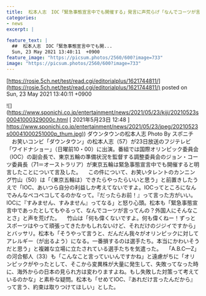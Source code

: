 ```yaml
---
title:  松本人志　IOC「緊急事態宣言中でも開催する」発言に声荒らげ「なんでコーツが言ってんの？」  
categories:
- news
excerpt: |
  
feature_text: |
  ##  松本人志　IOC「緊急事態宣言中でも開...
  Sun, 23 May 2021 13:40:11  +0900
feature_image: "https://picsum.photos/2560/600?image=733"
image: "https://picsum.photos/2560/600?image=733"
---
```


[https://rosie.5ch.net/test/read.cgi/editorialplus/1621744811/](https://rosie.5ch.net/test/read.cgi/editorialplus/1621744811/)
posted on Sun, 23 May 2021 13:40:11  +0900

<!--more-->

![](https://www.sponichi.co.jp/entertainment/news/2021/05/23/kiji/20210523s00041000329000c.html [ 2021年5月23日 12:48 ] [https://www.sponichi.co.jp/entertainment/news/2021/05/23/jpeg/20210523s00041000251000p_thum.jpg)](https://www.sponichi.co.jp/entertainment/news/2021/05/23/jpeg/20210523s00041000251000p_thum.jpg)) ダウンタウンの松本人志 Photo By スポニチ 　お笑いコンビ「ダウンタウン」の松本人志（57）が23日放送のフジテレビ「ワイドナショー」（日曜前10・00）に出演。番組では国際オリンピック委員会（IOC）の副会長で、東京五輪の準備状況を監督する調整委員会のジョン・コーツ委員長（71＝オーストラリア）が東京五輪は緊急事態宣言中でも開催すると明言したことについて言及した。 　この件について、お笑いタレントのカンニング竹山（50）は「（東京五輪は）できたらやったらいいと思う」と前置きしたうえで「IOC、あいつら自分の利益しか考えてないですよ。IOCってところになんでみんなペコペコしてるのかなって。『だったらお前！』って言った方がいい。IOCに『すみません、すみません』ってなる」と怒り心頭。松本も「緊急事態宣言中であったとしてもやるって、なんでコーツが言ってんの？外国人にそんなことさ」と声を荒げた。 　竹山は「何も偉くないですよ。何も偉くねー！ずっとスポーツはやって頑張ってきたかもしれないけど、それだけのジジイですから」とバッサリ。松本も「そうやって言うと、だんだん我々がオリンピックに対してアレルギー（が出るよう）になる。一番損するのは選手たち。本当にかわいそうだと思う」と複雑な立場に立たされている選手たちを気遣った。 　「A.B.C—Z」の河合郁人（33）も「こんなこと言っていいんですかね」と遠慮がちに「オリンピックがやったとして、そこから変異株が大量に発生して、失敗ってなった時に、海外からの日本の見られ方は変わりますよね。もし失敗した対策って考えているのかな」と素朴な疑問。松本も「せめてIOC、『あれだけ言ったんだから』って言う、約束は取りつけてほしい」とした。
